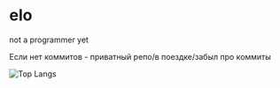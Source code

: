 # elo

not a programmer yet

Если нет коммитов - приватный репо/в поездке/забыл про коммиты

![Top Langs](https://github-readme-stats.vercel.app/api/top-langs/?username=34elo&layout=compact&langs_count=10&card_width=500&theme=dark)
